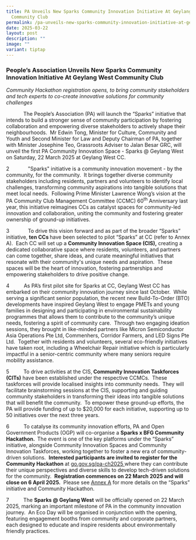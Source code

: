 ```yaml
---
title: PA Unveils New Sparks Community Innovation Initiative At Geylang West
  Community Club
permalink: /pa-unveils-new-sparks-community-innovation-initiative-at-geylang-west-community-club/
date: 2025-03-22
layout: post
description: ""
image: ""
variant: tiptap
---
```

<h3>People’s Association Unveils New Sparks Community Innovation Initiative At Geylang West Community Club</h3>
<p><em>Community Hackathon registration opens, to bring community stakeholders and tech experts to co-create innovative solutions for community challenges</em>
</p>
<p></p>
<p>&nbsp;&nbsp;&nbsp;&nbsp;&nbsp;&nbsp;&nbsp;&nbsp;&nbsp;&nbsp;&nbsp; The
People’s Association (PA) will launch the “Sparks” initiative that intends
to build a stronger sense of community participation by fostering collaboration
and empowering diverse stakeholders to actively shape their neighbourhoods.
&nbsp;Mr Edwin Tong, Minister for Culture, Community and Youth and Second
Minister for Law and Deputy Chairman of PA, together with Minister Josephine
Teo, Grassroots Adviser to Jalan Besar GRC, will unveil the first PA Community
Innovation Space - Sparks @ Geylang West on Saturday, 22 March 2025 at
Geylang West CC.</p>
<p>2&nbsp;&nbsp;&nbsp;&nbsp;&nbsp;&nbsp;&nbsp;&nbsp;&nbsp;&nbsp;&nbsp;&nbsp;
"Sparks" initiative is a community innovation movement - by the community,
for the community. &nbsp;It<strong> </strong>brings together diverse community
stakeholders including residents, partners and volunteers to identify local
challenges, transforming community aspirations into tangible solutions
that meet local needs. &nbsp;Following Prime Minister Lawrence Wong’s vision
at the PA Community Club Management Committee (CCMC) 60<sup>th</sup> Anniversary
last year, this initiative reimagines CCs as catalyst spaces for community-led
innovation and collaboration, uniting the community and fostering greater
ownership of ground-up initiatives.</p>
<p>3&nbsp;&nbsp;&nbsp;&nbsp;&nbsp;&nbsp;&nbsp;&nbsp;&nbsp;&nbsp;&nbsp;&nbsp;
To drive this vision forward and as part of the broader “Sparks” initiative, <strong>ten CCs </strong>have
been selected to pilot “Sparks” at CC (refer to Annex A).&nbsp; Each CC
will set up a <strong>Community Innovation Space (CIS),</strong> creating
a dedicated collaborative space where residents, volunteers, and partners
can come together, share ideas, and curate meaningful initiatives that
resonate with their community's unique needs and aspiration. &nbsp;These
spaces will be the heart of innovation, fostering partnerships and empowering
stakeholders to drive positive change.&nbsp;</p>
<p>4&nbsp;&nbsp;&nbsp;&nbsp;&nbsp;&nbsp;&nbsp;&nbsp;&nbsp; As PA’s first
pilot site for Sparks at CC, Geylang West CC has embarked on their community
innovation journey since last October. &nbsp;While serving a significant
senior population, the recent new Build-To-Order (BTO) developments have
inspired Geylang West to engage PMETs and young families in designing and
participating in environmental sustainability programmes that allows them
to contribute to the community’s unique needs, fostering a spirit of community
care.&nbsp; Through two engaging ideation sessions, they brought in like-minded
partners like Micron Semiconductor Asia Operations Pte Ltd, Commenhers,
Corridor Farmers, and LED Signs Pte Ltd. &nbsp;Together with residents
and volunteers, several eco-friendly initiatives have taken root, including
a Wheelchair Repair initiative which is particularly impactful in a senior-centric
community where many seniors require mobility assistance.</p>
<p>5&nbsp;&nbsp;&nbsp;&nbsp;&nbsp;&nbsp;&nbsp;&nbsp;&nbsp; To drive activities
at the CIS,<strong> Community Innovation Taskforces (CITs)</strong> have
been established under the respective CCMCs. &nbsp;These taskforces will
provide localised insights into community needs. &nbsp;They will facilitate
brainstorming sessions at the CIS, supporting and guiding community stakeholders
in transforming their ideas into tangible solutions that will benefit the
community.&nbsp; To empower these ground-up efforts, the PA will provide
funding of up to $20,000 for each initiative, supporting up to 50 initiatives
over the next three years.</p>
<p>6&nbsp;&nbsp;&nbsp;&nbsp;&nbsp;&nbsp;&nbsp;&nbsp;&nbsp; To catalyse its
community innovation efforts, PA and Open Government Products (OGP) will
co-organise a <strong>Sparks x BFG Community Hackathon.&nbsp; </strong>The
event is<strong> </strong>one of the<strong> </strong>key platforms under
the “Sparks” initiative, alongside Community Innovation Spaces and Community
Innovation Taskforces, working together to foster a new era of community-driven
solutions.&nbsp; <strong>Interested participants are invited to register for the Community Hackathon</strong> at
<a href="https://go.gov.sg/pa-ch2025" rel="noopener noreferrer nofollow" target="_blank"><u>go.gov.sg/pa-ch2025</u>
</a><strong> </strong>where they can contribute their unique perspectives
and diverse skills to develop tech-driven solutions for the community.&nbsp; <strong>Registration commences on 22 March 2025 and will close on 6 April 2025.</strong>&nbsp;
Please see <a href="/files/NewsRoom/Unveiling_of_Sparks_at_Geylang_West_Community_Club_Annex_A.pdf" rel="noopener noreferrer nofollow" target="_blank"><u>Annex A</u></a> for
more details on the “Sparks” initiative and Community Hackathon.</p>
<p>7&nbsp;&nbsp;&nbsp;&nbsp;&nbsp;&nbsp;&nbsp;&nbsp;&nbsp; The <strong>Sparks @ Geylang West</strong> will
be officially opened on 22 March 2025, marking an important milestone of
PA in the community innovation journey.&nbsp; An Eco Day will be organised
in conjunction with the opening, featuring engagement booths from community
and corporate partners, each designed to educate and inspire residents
about environmentally friendly practices.</p>
<p></p>